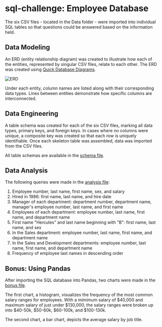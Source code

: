 # sql-challenge: Employee Database
The six CSV files - located in the Data folder - were imported into individual SQL tables so that questions could be answered based on the information held. 

## Data Modeling
An ERD (entity relationship diagram) was created to illustrate how each of the entities, represented by singular CSV files, relate to each other. The ERD was created using [Quick Database Diagrams](http://www.quickdatabasediagrams.com). 

![ERD](../blob/main/EmployeeSQL/EmployeeERD.png) 

Under each entity, column names are listed along with their corresponding data types. Lines between entities demonstrate how specific columns are interconnected.

## Data Engineering 
A table schema was created for each of the six CSV files, marking all data types, primary keys, and foreign keys. In cases where no columns were unique, a composite key was created so that each row is uniquely identifiable. Once each skeleton table was assembled, data was imported from the CSV files.

All table schemas are available in the [schema file](../blob/main/EmployeeSQL/table_schema.sql). 

## Data Analysis
The following queries were made in the [analysis file](../blob/main/EmployeeSQL/employee_analysis.sql):

1. Employee number, last name, first name, sex, and salary
2. Hired in 1986: first name, last name, and hire date
3. Manager of each department: department number, department name, manager's employee number, last name, and first name
4. Employees of each department: employee number, last name, first name, and department name
5. First name "Hercules" and last name beginning with "B": first name, last name, and sex
6. In the Sales department: employee number, last name, first name, and department name
7. In the Sales and Development departments: employee number, last name, first name, and department name
8. Frequency of employee last names in descending order

## Bonus: Using Pandas
After importing the SQL database into Pandas, two charts were made in the [bonus file](../blob/main/EmployeeSQL/bonus.ipynb). 

The first chart, a histogram, visualizes the frequency of the most common salary ranges for employees. With a mimimum salary of $40,000 and maximum salary of just under $130,000, the salary ranges were broken up into $40-50k, $50-60k, $60-100k, and $100-130k. 

The second chart, a bar chart, depicts the average salary by job title. 